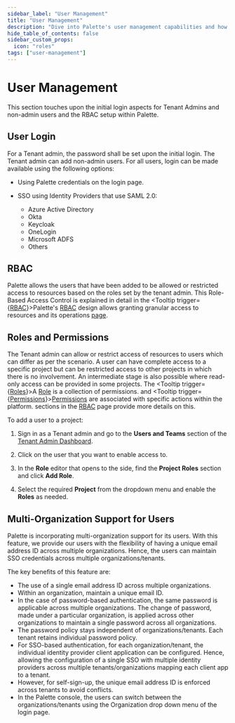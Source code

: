 ```yaml
---
sidebar_label: "User Management"
title: "User Management"
description: "Dive into Palette's user management capabilities and how to manage users' access and setting up controls, integrations, and more."
hide_table_of_contents: false
sidebar_custom_props: 
  icon: "roles"
tags: ["user-management"]
---
```





# User Management

This section touches upon the initial login aspects for Tenant Admins and non-admin users and the RBAC setup within Palette.

## User Login

For a Tenant admin, the password shall be set upon the initial login. The Tenant admin can add non-admin users. For all users, login can be made available using the following options:

* Using Palette credentials on the login page.
  
* SSO using Identity Providers that use SAML 2.0:
  * Azure Active Directory
  * Okta
  * Keycloak
  * OneLogin
  * Microsoft ADFS
  * Others

## RBAC

Palette allows the users that have been added to be allowed or restricted access to resources based on the roles set by the tenant admin. This Role-Based Access Control is explained in detail in the <Tooltip trigger={<u>RBAC</u>}>Palette's <a href="/user-management#rbac">RBAC</a> design allows granting granular access to resources and its operations </Tooltip> [page](/user-management/palette-rbac#rbac).

## Roles and Permissions

The Tenant admin can allow or restrict access of resources to users which can differ as per the scenario. A user can have complete access to a specific project but can be restricted access to other projects in which there is no involvement. An intermediate stage is also possible where read-only access can be provided in some projects. The <Tooltip trigger={<u>Roles</u>}>A <a href="/user-management/rbac#roles">Role</a> is a collection of permissions.</Tooltip> and <Tooltip trigger={<u>Permissions</u>}><a href="/user-management/rbac#permission">Permissions</a> are associated with specific actions within the platform.</Tooltip> sections in the [RBAC](/user-management/palette-rbac#rbac) page provide more details on this.

To add a user to a project:
  1. Sign in as a Tenant admin and go to the **Users and Teams** section of the [Tenant Admin Dashboard](/getting-started#admindashboard). 
    
  1. Click on the user that you want to enable access to. 
    
  1. In the **Role** editor that opens to the side, find the **Project Roles** section and click **Add Role**. 
    
  1. Select the required **Project** from the dropdown menu and enable the **Roles** as needed.

## Multi-Organization Support for Users

Palette is incorporating multi-organization support for its users. With this feature, we provide our users with the flexibility of having a unique email address ID across multiple organizations. Hence, the users can maintain SSO credentials across multiple organizations/tenants.

The key benefits of this feature are:

* The use of a single email address ID across multiple organizations.
* Within an organization, maintain a unique email ID.
* In the case of password-based authentication, the same password is applicable across multiple organizations. The change of password, made under a particular organization, is applied across other organizations to maintain a single password across all organizations.
* The password policy stays independent of organizations/tenants. Each tenant retains individual password policy. 
* For SSO-based authentication, for each organization/tenant, the individual identity provider client application can be configured. Hence, allowing the configuration of a single SSO with multiple identity providers across multiple tenants/organizations mapping each client app to a tenant.
* However, for self-sign-up, the unique email address ID is enforced across tenants to avoid conflicts.
* In the Palette console, the users can switch between the organizations/tenants using the Organization drop down menu of the login page.
